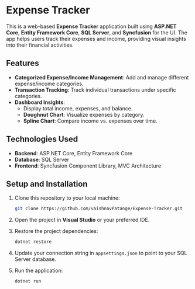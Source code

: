 # Expense Tracker

This is a web-based **Expense Tracker** application built using **ASP.NET Core**, **Entity Framework Core**, **SQL Server**, and **Syncfusion** for the UI. The app helps users track their expenses and income, providing visual insights into their financial activities.

## Features
- **Categorized Expense/Income Management**: Add and manage different expense/income categories.
- **Transaction Tracking**: Track individual transactions under specific categories.
- **Dashboard Insights**:  
  - Display total income, expenses, and balance.
  - **Doughnut Chart**: Visualize expenses by category.
  - **Spline Chart**: Compare income vs. expenses over time.

## Technologies Used
- **Backend**: ASP.NET Core, Entity Framework Core
- **Database**: SQL Server
- **Frontend**: Syncfusion Component Library, MVC Architecture

## Setup and Installation

1. Clone this repository to your local machine:
   ```bash
   git clone https://github.com/vaishnavPatange/Expense-Tracker.git
   ```

2. Open the project in **Visual Studio** or your preferred IDE.

3. Restore the project dependencies:
   ```bash
   dotnet restore
   ```

4. Update your connection string in `appsettings.json` to point to your SQL Server database.

5. Run the application:
   ```bash
   dotnet run
   ```
